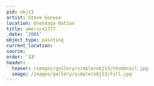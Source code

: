 ```yaml
---
pid: obj13
artist: Steve Gonyea
location: Onondaga Nation
title: america1777
_date: '2005'
object_type: painting
current_location:
source:
order: '13'
header:
  teaser: /images/gallery/simple/obj13/thumbnail.jpg
  image: /images/gallery/simple/obj13/full.jpg
---
```

